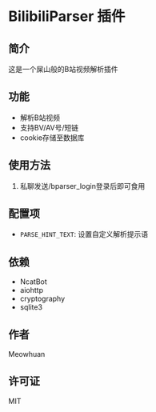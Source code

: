 # BilibiliParser 插件

## 简介

这是一个屎山般的B站视频解析插件

## 功能

- 解析B站视频
- 支持BV/AV号/短链
- cookie存储至数据库

## 使用方法

1. 私聊发送/bparser_login登录后即可食用

## 配置项

- `PARSE_HINT_TEXT`: 设置自定义解析提示语

## 依赖

- NcatBot
- aiohttp
- cryptography
- sqlite3

## 作者

Meowhuan

## 许可证

MIT
